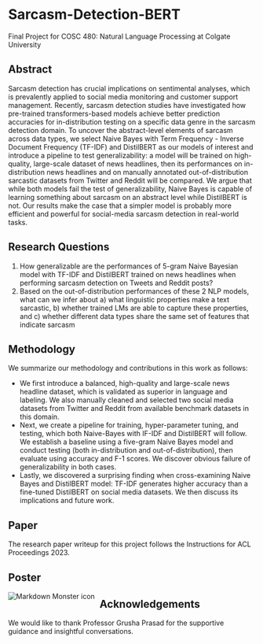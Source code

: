 # Sarcasm-Detection-BERT
Final Project for COSC 480: Natural Language Processing at Colgate University

## Abstract
Sarcasm detection has crucial implications on sentimental analyses, which is prevalently applied to social media monitoring and customer support management. Recently, sarcasm detection studies have investigated how pre-trained transformers-based models achieve better prediction accuracies for in-distribution testing on a specific data genre in the sarcasm detection domain. To uncover the abstract-level elements of sarcasm across data types, we select Naive Bayes with Term Frequency - Inverse Document Frequency (TF-IDF) and DistilBERT as our models of interest and introduce a pipeline to test generalizability: a model will be trained on high-quality, large-scale dataset of news headlines, then its performances on in-distribution news headlines and on manually annotated out-of-distribution sarcastic datasets from Twitter and Reddit will be compared. We argue that while both models fail the test of generalizability, Naive Bayes is capable of learning something about sarcasm on an abstract level while DistilBERT is not. Our results make the case that a simpler model is probably more efficient and powerful for social-media sarcasm detection in real-world tasks.

## Research Questions
1. How generalizable are the performances of 5-gram Naive Bayesian model  with TF-IDF and DistilBERT trained on news headlines when performing sarcasm detection on Tweets and Reddit posts?
2. Based on the out-of-distribution performances of these 2 NLP models, what can we infer about a) what linguistic properties make a text sarcastic, b) whether trained LMs are able to capture these properties, and c) whether different data types share the same set of features that indicate sarcasm

## Methodology
We summarize our methodology and contributions in this work as follows:
- We first introduce a balanced, high-quality and large-scale news headline dataset, which is validated as superior in language and labeling. We also manually cleaned and selected two social media datasets from Twitter and Reddit from available benchmark datasets in this domain.
- Next, we create a pipeline for training, hyper-parameter tuning, and testing, which both Naive-Bayes with IF-IDF and DistilBERT will follow. We establish a baseline using a five-gram Naive Bayes model and conduct testing (both in-distribution and out-of-distribution), then evaluate using accuracy and F-1 scores. We discover obvious failure of generalizability in both cases.
- Lastly, we discovered a surprising finding when cross-examining Naive Bayes and DistilBERT model: TF-IDF generates higher accuracy than a fine-tuned DistilBERT on social media datasets. We then discuss its implications and future work.

## Paper 
The research paper writeup for this project follows the Instructions for ACL Proceedings 2023. 

## Poster
<img src="Sarcasm Detection Poster.svg"
     alt="Markdown Monster icon"
     style="float: left; margin-right: 10px;" />
## Acknowledgements
We would like to thank Professor Grusha Prasad for the supportive guidance and insightful conversations.
